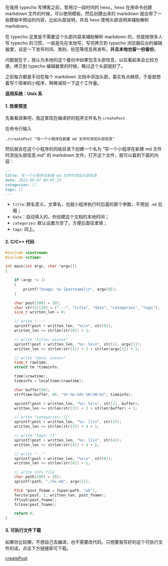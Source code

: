 
在我用 typecho 写博客之前，曾用过一段时间的 hexo，hexo 在用命令创建 markdown 文件的时候，可以使用模板，然后创建出来的 markdown 就会带了一些模板中预设的内容，比如头部说明，并且 hexo 使用头部说明来辅助解析 markdown。

<!--more-->

在 typecho 这里是不需要这个头部内容来辅助解析 markdown 的，但是按很多人写 typecho 的习惯，一般是先在本地写，写完拷贝到 typecho 浏览器后台的编辑器里，设定一下发布时间、类别、标签等信息再发布，**并且本地也留一份备份**。

问题就在于，我认为本地的这个备份中如果包含头部信息，以后看起来会比较方便，拷贝到 typecho 编辑器里的时候，略过这个头部就好了。

之前每次都是手动在每个 markdown 文档中添加头部，着实有点麻烦，于是就想着写个简单的小程序，稍微减轻一下这个工作量。

**适用系统：Unix 系**

#### 1. 效果预览

先看看效果吧，我这里现在编译好的程序文件名为 `createPost`

在命令行输入

```shell
./createPost "写一个小程序在新建 md 文件时添加头部信息"
```

然后就会在这个小程序的同级目录下创建一个名为 “写一个小程序在新建 md 文件时添加头部信息.md” 的 markdown 文件，打开这个文件，就可以看到下面的内容：

```markdown
---
title: 写一个小程序在新建 md 文件时添加头部信息
date: 2021-09-07 00:05:23
categories: []
tags: []
---
```

* `title`: 顾名思义，文章名，也就小程序执行时后面的那个参数，不用加 `.md` 后缀；
* `date`：自动填入的，你创建这个文档的本地时间；
* `categories`: 默认设置为空了，方便后面往里填；
* `tags`: 同上。

#### 2. C/C++ 代码

```cpp
#include <iostream>
#include <ctime>

int main(int argc, char *argv[])
{

    if (argc != 2)
    {
        printf("Usage: %s [postname]\n", argv[0]);
    }

    char post[300] = {0};
    char str[5][20] = {"---", "title", "date", "categories", "tags"};
    size_t written_len = 0;

    // write "---"
    sprintf(post + written_len, "%s\n", str[0]);
    written_len += strlen(str[0]) + 1;

    // write "title: xxxxxx"
    sprintf(post + written_len, "%s: %s\n", str[1], argv[1]);
    written_len += strlen(str[1]) + 2 + strlen(argv[1]) + 1;

    // write "date: xxxxxx"
    time_t rawtime;
    struct tm *timeinfo;

    time(&rawtime);
    timeinfo = localtime(&rawtime);

    char buffer[80];
    strftime(buffer, 80, "%Y-%m-%d% %H:%M:%S", timeinfo);

    sprintf(post + written_len, "%s: %s\n", str[2], buffer);
    written_len += strlen(str[2]) + 2 + strlen(buffer) + 1;

    // write "categories: []"
    sprintf(post + written_len, "%s: []\n", str[3]);
    written_len += strlen(str[3]) + 4 + 1;

    // write "tags: []"
    sprintf(post + written_len, "%s: []\n", str[4]);
    written_len += strlen(str[4]) + 4 + 1;

    // write "---"
    sprintf(post + written_len, "%s\n", str[0]);
    written_len += strlen(str[0]) + 1;

    // write into file
    char path[200] = {0};
    sprintf(path, "./%s.md", argv[1]);

    FILE *post_fname = fopen(path, "wb");
    fwrite(post, 1, written_len, post_fname);
    fflush(post_fname);
    fclose(post_fname);

    return 0;
}
```

#### 3. 可执行文件下载

如果你比较懒，不想自己去编译，也不需要改代码，只想要我写好的这个可执行文件的话，点击下方链接即可下载。

[createPost](https://gukaifeng.cn/downloads/createPost)